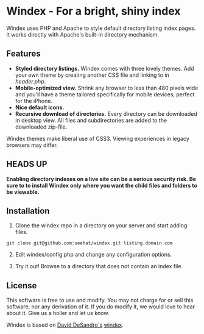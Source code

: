 Windex - For a bright, shiny index
==================================

Windex uses PHP and Apache to style default directory listing index pages. It works directly with Apache's built-in directory mechanism.

Features
--------

* **Styled directory listings.** Windex comes with three lovely themes. Add your own theme by creating another CSS file and linking to in _header.php_.
* **Mobile-optimized view.** Shrink any browser to less than 480 pixels wide and you'll have a theme tailored specifically for mobile devices, perfect for the iPhone.
* **Nice default icons.**
* **Recursive download of directories.** Every directory can be downloaded in desktop view. All files and subdirectories are added to the downloaded zip-file.

Windex themes make liberal use of CSS3. Viewing experiences in legacy browsers may differ.

HEADS UP
--------

**Enabling directory indexes on a live site can be a serious security risk. Be sure to to install Windex only where you want the child files and folders to be viewable.**

Installation
------------

1. Clone the windex repo in a directory on your server and start adding files.

~~~
git clone git@github.com:seehat/windex.git listing.domain.com
~~~

2. Edit windex/config.php and change any configuration options. 

3. Try it out!  Browse to a directory that does not contain an index file.


License
-------

This software is free to use and modify.  You may not charge for or sell this software, nor any derivation of it. If you do modify it, we would love to hear about it. Give us a holler and let us know.

Windex is based on [David DeSandro´s](http://desandro.com) [windex](https://github.com/desandro/windex).